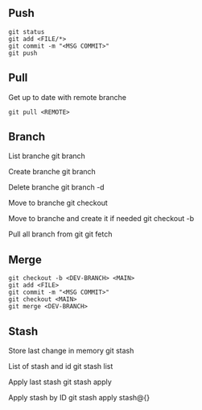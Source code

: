 ## Push

    git status
    git add <FILE/*>
    git commit -m "<MSG COMMIT>"
    git push

## Pull
Get up to date with remote branche

    git pull <REMOTE>

## Branch
 
List branche
    git branch
 
Create branche
    git branch <NAME>

Delete branche
    git branch -d <NAME>
 
Move to branche
    git checkout <NAME>

Move to branche and create it if needed
    git checkout -b <NAME>
 
Pull all branch from git
    git fetch <remote>

## Merge

    git checkout -b <DEV-BRANCH> <MAIN> 
    git add <FILE>
    git commit -m "<MSG COMMIT>"
    git checkout <MAIN>
    git merge <DEV-BRANCH>

## Stash

Store last change in memory
    git stash

List of stash and id
    git stash list

Apply last stash
    git stash apply

Apply stash by ID
    git stash apply stash@{<ID>}